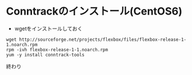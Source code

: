 # Conntrackのインストール(CentOS6)
- wgetをインストールしておく

```
wget http://sourceforge.net/projects/flexbox/files/flexbox-release-1-1.noarch.rpm
rpm -ivh flexbox-release-1-1.noarch.rpm
yum -y install conntrack-tools
```

終わり